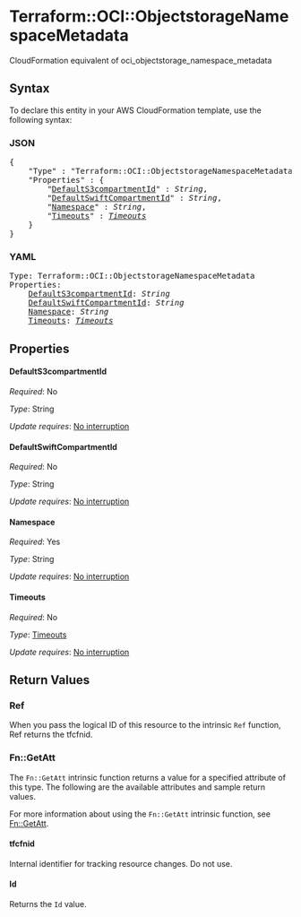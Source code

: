 # Terraform::OCI::ObjectstorageNamespaceMetadata

CloudFormation equivalent of oci_objectstorage_namespace_metadata

## Syntax

To declare this entity in your AWS CloudFormation template, use the following syntax:

### JSON

<pre>
{
    "Type" : "Terraform::OCI::ObjectstorageNamespaceMetadata",
    "Properties" : {
        "<a href="#defaults3compartmentid" title="DefaultS3compartmentId">DefaultS3compartmentId</a>" : <i>String</i>,
        "<a href="#defaultswiftcompartmentid" title="DefaultSwiftCompartmentId">DefaultSwiftCompartmentId</a>" : <i>String</i>,
        "<a href="#namespace" title="Namespace">Namespace</a>" : <i>String</i>,
        "<a href="#timeouts" title="Timeouts">Timeouts</a>" : <i><a href="timeouts.md">Timeouts</a></i>
    }
}
</pre>

### YAML

<pre>
Type: Terraform::OCI::ObjectstorageNamespaceMetadata
Properties:
    <a href="#defaults3compartmentid" title="DefaultS3compartmentId">DefaultS3compartmentId</a>: <i>String</i>
    <a href="#defaultswiftcompartmentid" title="DefaultSwiftCompartmentId">DefaultSwiftCompartmentId</a>: <i>String</i>
    <a href="#namespace" title="Namespace">Namespace</a>: <i>String</i>
    <a href="#timeouts" title="Timeouts">Timeouts</a>: <i><a href="timeouts.md">Timeouts</a></i>
</pre>

## Properties

#### DefaultS3compartmentId

_Required_: No

_Type_: String

_Update requires_: [No interruption](https://docs.aws.amazon.com/AWSCloudFormation/latest/UserGuide/using-cfn-updating-stacks-update-behaviors.html#update-no-interrupt)

#### DefaultSwiftCompartmentId

_Required_: No

_Type_: String

_Update requires_: [No interruption](https://docs.aws.amazon.com/AWSCloudFormation/latest/UserGuide/using-cfn-updating-stacks-update-behaviors.html#update-no-interrupt)

#### Namespace

_Required_: Yes

_Type_: String

_Update requires_: [No interruption](https://docs.aws.amazon.com/AWSCloudFormation/latest/UserGuide/using-cfn-updating-stacks-update-behaviors.html#update-no-interrupt)

#### Timeouts

_Required_: No

_Type_: <a href="timeouts.md">Timeouts</a>

_Update requires_: [No interruption](https://docs.aws.amazon.com/AWSCloudFormation/latest/UserGuide/using-cfn-updating-stacks-update-behaviors.html#update-no-interrupt)

## Return Values

### Ref

When you pass the logical ID of this resource to the intrinsic `Ref` function, Ref returns the tfcfnid.

### Fn::GetAtt

The `Fn::GetAtt` intrinsic function returns a value for a specified attribute of this type. The following are the available attributes and sample return values.

For more information about using the `Fn::GetAtt` intrinsic function, see [Fn::GetAtt](https://docs.aws.amazon.com/AWSCloudFormation/latest/UserGuide/intrinsic-function-reference-getatt.html).

#### tfcfnid

Internal identifier for tracking resource changes. Do not use.

#### Id

Returns the <code>Id</code> value.

